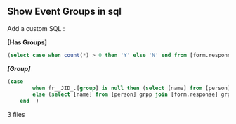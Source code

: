 ## Show Event Groups in sql

Add a custom SQL :

**[Has Groups]**
```SQL
(select case when count(*) > 0 then 'Y' else 'N' end from [form.response] fr where fr.form = fr__JID_.[form] and fr.[group] is not null)
```

***[Group]***
```SQL
(case 
        when fr__JID_.[group] is null then (select [name] from [person] where [id] = fr__JID_.record) 
        else (select [name] from [person] grpp join [form.response] grpr on grpp.id = grpr.record and grpr.id = fr__JID_.[group])  
    end  )
```
3 files 

